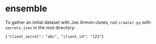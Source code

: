 # ensemble

To gather an initial dataset with Joe Armon-Jones, run `crawler.py` with `secrets.json` in the root directory:
```
{"client_secret": "abc", "client_id": "123"}
```
